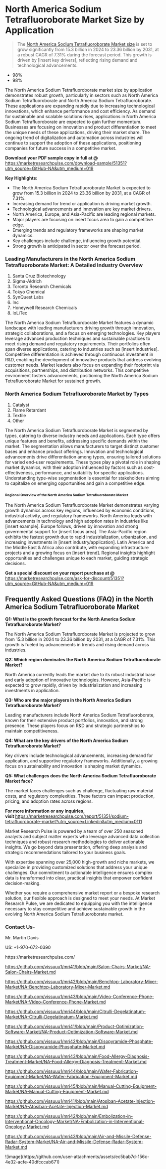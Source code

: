 <h1>North America Sodium Tetrafluoroborate Market&nbsp;Size by Application</h1><blockquote><p>The <a href="https://marketresearchpulse.com/download-sample/51351?utm_source=GitHub-NA&amp;utm_medium=019">North America Sodium Tetrafluoroborate Market size</a> is set to grow significantly from 15.3 billion in 2024 to 23.36 billion by 2031, at a robust CAGR of 7.31% during the forecast period. This growth is driven by [insert key drivers], reflecting rising demand and technological advancements.</p></blockquote><ul><li>98%<li> 98%</li></ul><p>The North America Sodium Tetrafluoroborate market size by application demonstrates robust growth, particularly in sectors such as North America Sodium Tetrafluoroborate and North America Sodium Tetrafluoroborate. These applications are expanding rapidly due to increasing technological innovations, which enhance performance and cost efficiency. As demand for sustainable and scalable solutions rises, applications in North America Sodium Tetrafluoroborate are expected to gain further momentum. Businesses are focusing on innovation and product differentiation to meet the unique needs of these applications, driving their market share. The ongoing trend of digitalization and automation across industries will continue to support the adoption of these applications, positioning companies for future success in a competitive market.</p><p><strong>Download your PDF sample copy in full at @ </strong><a href="https://marketresearchpulse.com/download-sample/51351?utm_source=GitHub-NA&amp;utm_medium=019">https://marketresearchpulse.com/download-sample/51351?utm_source=GitHub-NA&amp;utm_medium=019</a></p><p><strong>Key Highlights: </strong></p><ul><li>The North America Sodium Tetrafluoroborate Market is expected to grow from 15.3 billion in 2024 to 23.36 billion by 2031, at a CAGR of 7.31%.</li><li>Increasing demand for trend or application is driving market growth.</li><li>Technological advancements and innovation are key market drivers.</li><li>North America, Europe, and Asia-Pacific are leading regional markets.</li><li>Major players are focusing on insert focus area to gain a competitive edge.</li><li>Emerging trends and regulatory frameworks are shaping market dynamics.</li><li>Key challenges include challenge, influencing growth potential.</li><li>Strong growth is anticipated in sector over the forecast period.</li></ul><h3>Leading Manufacturers in the North America Sodium Tetrafluoroborate Market: A Detailed Industry Overview</h3><ol><li>Santa Cruz Biotechnology</li><li>Sigma-Aldrich </li><li>Toronto Research Chemicals</li><li>Tokyo Chemical</li><li>SynQuest Labs</li><li>Inc</li><li>Honeywell Research Chemicals</li><li>IoLiTec</li></ol><div class="flex max-w-full flex-col flex-grow"><div class="min-h-8 text-message flex w-full flex-col items-end gap-2 whitespace-normal break-words [.text-message+&amp;]:mt-5" dir="auto" data-message-author-role="assistant" data-message-id="fd8432e4-4910-450d-b182-61b7bfb0a01f" data-message-model-slug="gpt-4o"><div class="flex w-full flex-col gap-1 empty:hidden first:pt-[3px]"><div class="markdown prose w-full break-words dark:prose-invert light"><p>The North America Sodium Tetrafluoroborate Market features a dynamic landscape with leading manufacturers driving growth through innovation, strategic collaborations, and a focus on emerging technologies. Key players leverage advanced production techniques and sustainable practices to meet rising demand and regulatory requirements. Their portfolios often span diverse applications, catering to industries such as [insert industries]. Competitive differentiation is achieved through continuous investment in R&amp;D, enabling the development of innovative products that address evolving customer needs. Market leaders also focus on expanding their footprint via acquisitions, partnerships, and distribution networks. This competitive environment fosters advancements, positioning the North America Sodium Tetrafluoroborate Market for sustained growth.</p></div></div></div></div><h3>North America Sodium Tetrafluoroborate Market by Types</h3><ol><li>Catalyst<li> Flame Retardant<li> Textile<li> Other</li></ol><div class="flex max-w-full flex-col flex-grow"><div class="min-h-8 text-message flex w-full flex-col items-end gap-2 whitespace-normal break-words [.text-message+&amp;]:mt-5" dir="auto" data-message-author-role="assistant" data-message-id="084470be-0bb7-4664-bddf-5156b4f41249" data-message-model-slug="gpt-4o-mini"><div class="flex w-full flex-col gap-1 empty:hidden first:pt-[3px]"><div class="markdown prose w-full break-words dark:prose-invert light"><p>The North America Sodium Tetrafluoroborate Market is segmented by types, catering to diverse industry needs and applications. Each type offers unique features and benefits, addressing specific demands within the market. The segmentation allows manufacturers to target distinct customer bases and enhance product offerings. Innovation and technological advancements drive differentiation among types, ensuring tailored solutions for varied end-user requirements. These types play a pivotal role in shaping market dynamics, with their adoption influenced by factors such as cost-effectiveness, performance, and suitability for specific applications. Understanding type-wise segmentation is essential for stakeholders aiming to capitalize on emerging opportunities and gain a competitive edge.</p></div></div></div></div><h3><span style="font-size: 11px;">Regional Overview of the North America Sodium Tetrafluoroborate Market</span></h3><div class="flex max-w-full flex-col flex-grow"><div class="min-h-8 text-message flex w-full flex-col items-end gap-2 whitespace-normal break-words [.text-message+&amp;]:mt-5" dir="auto" data-message-author-role="assistant" data-message-id="e9038762-ce64-4e30-91c9-9bd413514231" data-message-model-slug="gpt-4o-mini"><div class="flex w-full flex-col gap-1 empty:hidden first:pt-[3px]"><div class="markdown prose w-full break-words dark:prose-invert light"><p>The North America Sodium Tetrafluoroborate Market demonstrates varying growth dynamics across key regions, influenced by economic conditions, industrial activity, and regulatory frameworks. North America leads with advancements in technology and high adoption rates in industries like [insert example]. Europe follows, driven by innovation and strong governmental support for [insert focus area]. The Asia-Pacific region exhibits the fastest growth due to rapid industrialization, urbanization, and increasing investments in [insert industry/application]. Latin America and the Middle East &amp; Africa also contribute, with expanding infrastructure projects and a growing focus on [insert trend]. Regional insights highlight opportunities and challenges unique to each market, guiding strategic decisions.</p></div></div></div></div><p><strong>Get a special discount on your report purchase at @ </strong><a href="https://marketresearchpulse.com/ask-for-discount/51351?utm_source=GitHub-NA&amp;utm_medium=019">https://marketresearchpulse.com/ask-for-discount/51351?utm_source=GitHub-NA&amp;utm_medium=019</a></p><h2>Frequently Asked Questions (FAQ) in the North America Sodium Tetrafluoroborate Market</h2><p><strong>Q1: What is the growth forecast for the North America Sodium Tetrafluoroborate Market?</strong></p><p>The North America Sodium Tetrafluoroborate Market is projected to grow from 15.3 billion in 2024 to 23.36 billion by 2031, at a CAGR of 7.31%. This growth is fueled by advancements in trends and rising demand across industries.</p><p><strong>Q2: Which region dominates the North America Sodium Tetrafluoroborate Market?</strong></p><p>North America currently leads the market due to its robust industrial base and early adoption of innovative technologies. However, Asia-Pacific is expected to grow rapidly, driven by industrialization and increasing investments in application.</p><p><strong>Q3: Who are the major players in the North America Sodium Tetrafluoroborate Market?</strong></p><p>Leading manufacturers include North America Sodium Tetrafluoroborate, known for their extensive product portfolios, innovation, and strong presence. These players focus on R&amp;D and strategic partnerships to maintain competitiveness.</p><p><strong>Q4: What are the key drivers of the North America Sodium Tetrafluoroborate Market?</strong></p><p>Key drivers include technological advancements, increasing demand for application, and supportive regulatory frameworks. Additionally, a growing focus on sustainability and innovation is shaping market dynamics.</p><p><strong>Q5: What challenges does the North America Sodium Tetrafluoroborate Market face?</strong></p><p>The market faces challenges such as challenge, fluctuating raw material costs, and regulatory complexities. These factors can impact production, pricing, and adoption rates across regions.</p><p><strong>For more information or any inquiries, visit&nbsp;</strong><a href="https://marketresearchpulse.com/report/51351/sodium-tetrafluoroborate-market?utm_source=Linkedin&utm_medium=0111">https://marketresearchpulse.com/report/51351/sodium-tetrafluoroborate-market?utm_source=Linkedin&utm_medium=0111</a></p><p>Market Research Pulse is powered by a team of over 250 seasoned analysts and subject matter experts who leverage advanced data collection techniques and robust research methodologies to deliver actionable insights. We go beyond data presentation, offering deep analysis and strategic recommendations tailored to your business goals.</p><p>With expertise spanning over 25,000 high-growth and niche markets, we specialize in providing customized solutions that address your unique challenges. Our commitment to actionable intelligence ensures complex data is transformed into clear, practical insights that empower confident decision-making.</p><p>Whether you require a comprehensive market report or a bespoke research solution, our flexible approach is designed to meet your needs. At Market Research Pulse, we are dedicated to equipping you with the intelligence necessary to stay competitive and achieve sustainable growth in the evolving North America Sodium Tetrafluoroborate market.</p><h3><strong>Contact Us-</strong></h3><p>Mr. Martin Davis</p><p>US: +1-970-672-0390</p><p>https://marketresearchpulse.com/</p><p><a href="https://github.com/vissuuu1/mri41/blob/main/Salon-Chairs-Market/NA-Salon-Chairs-Market.md">https://github.com/vissuuu1/mri41/blob/main/Salon-Chairs-Market/NA-Salon-Chairs-Market.md</a></p><p><a href="https://github.com/vissuuu1/mri42/blob/main/Benchtop-Laboratory-Mixer-Market/NA-Benchtop-Laboratory-Mixer-Market.md">https://github.com/vissuuu1/mri42/blob/main/Benchtop-Laboratory-Mixer-Market/NA-Benchtop-Laboratory-Mixer-Market.md</a></p><p><a href="https://github.com/vissuuu1/mri43/blob/main/Video-Conference-Phone-Market/NA-Video-Conference-Phone-Market.md">https://github.com/vissuuu1/mri43/blob/main/Video-Conference-Phone-Market/NA-Video-Conference-Phone-Market.md</a></p><p><a href="https://github.com/vissuuu1/mri44/blob/main/Citrulli-Degelatinatum-Market/NA-Citrulli-Degelatinatum-Market.md">https://github.com/vissuuu1/mri44/blob/main/Citrulli-Degelatinatum-Market/NA-Citrulli-Degelatinatum-Market.md</a></p><p><a href="https://github.com/vissuuu1/mri41/blob/main/Product-Optimization-Software-Market/NA-Product-Optimization-Software-Market.md">https://github.com/vissuuu1/mri41/blob/main/Product-Optimization-Software-Market/NA-Product-Optimization-Software-Market.md</a></p><p><a href="https://github.com/vissuuu1/mri42/blob/main/Disopyramide-Phosphate-Market/NA-Disopyramide-Phosphate-Market.md">https://github.com/vissuuu1/mri42/blob/main/Disopyramide-Phosphate-Market/NA-Disopyramide-Phosphate-Market.md</a></p><p><a href="https://github.com/vissuuu1/mri43/blob/main/Food-Allergy-Diagnosis-Treatment-Market/NA-Food-Allergy-Diagnosis-Treatment-Market.md">https://github.com/vissuuu1/mri43/blob/main/Food-Allergy-Diagnosis-Treatment-Market/NA-Food-Allergy-Diagnosis-Treatment-Market.md</a></p><p><a href="https://github.com/vissuuu1/mri44/blob/main/Wafer-Fabrication-Equipment-Market/NA-Wafer-Fabrication-Equipment-Market.md">https://github.com/vissuuu1/mri44/blob/main/Wafer-Fabrication-Equipment-Market/NA-Wafer-Fabrication-Equipment-Market.md</a></p><p><a href="https://github.com/vissuuu1/mri45/blob/main/Manual-Cutting-Equipment-Market/NA-Manual-Cutting-Equipment-Market.md">https://github.com/vissuuu1/mri45/blob/main/Manual-Cutting-Equipment-Market/NA-Manual-Cutting-Equipment-Market.md</a></p><p><a href="https://github.com/vissuuu1/mri41/blob/main/Atosiban-Acetate-Injection-Market/NA-Atosiban-Acetate-Injection-Market.md">https://github.com/vissuuu1/mri41/blob/main/Atosiban-Acetate-Injection-Market/NA-Atosiban-Acetate-Injection-Market.md</a></p><p><a href="https://github.com/vissuuu1/mri42/blob/main/Embolization-in-Interventional-Oncology-Market/NA-Embolization-in-Interventional-Oncology-Market.md">https://github.com/vissuuu1/mri42/blob/main/Embolization-in-Interventional-Oncology-Market/NA-Embolization-in-Interventional-Oncology-Market.md</a></p><p><a href="https://github.com/vissuuu1/mri43/blob/main/Air-and-Missile-Defense-Radar-System-Market/NA-Air-and-Missile-Defense-Radar-System-Market.md">https://github.com/vissuuu1/mri43/blob/main/Air-and-Missile-Defense-Radar-System-Market/NA-Air-and-Missile-Defense-Radar-System-Market.md</a></p>
![image](https://github.com/user-attachments/assets/ec5bab7d-156c-4e32-acfe-40dfcccab671)
